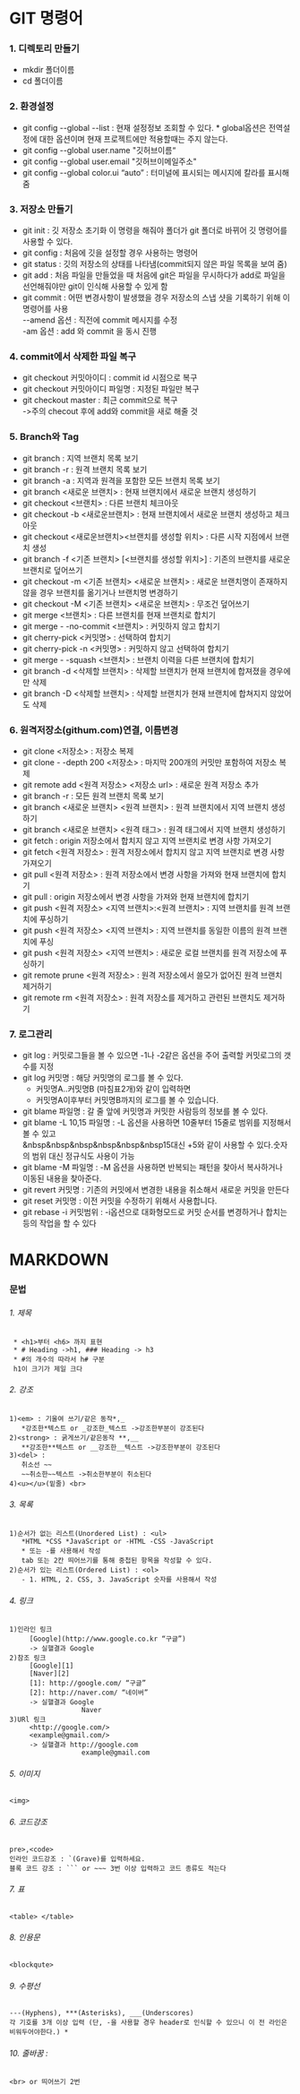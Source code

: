 
# **GIT 명령어**

### **1. 디렉토리 만들기**
  * mkdir 폴더이름
  * cd 폴더이름

### **2. 환경설정**
  * git config --global --list : 현재 설정정보 조회할 수 있다. 
                                * global옵션은 전역설정에 대한 옵션이며 현재 프로젝트에만 적용할때는 주지 않는다.
  * git config --global user.name "깃허브이름“
  * git config --global user.email "깃허브이메일주소"
  * git config --global color.ui “auto” : 터미널에 표시되는 메시지에 칼라를 표시해줌

### **3. 저장소 만들기**
  * git init : 깃 저장소 초기화
            이 명령을 해줘야 폴더가 git 폴더로 바뀌어 깃 명령어를 사용할 수 있다.      
  * git config : 처음에 깃을 설정할 경우 사용하는 명령어 
  * git status : 깃의 저장소의 상태를 나타냄(commit되지 않은 파일 목록을 보여 줌)
  * git add : 처음 파일을 만들었을 때 처음에 git은 파일을 무시하다가 add로 파일을 선언해줘야만 git이 인식해 사용할 수 있게 함
  * git commit : 어떤 변경사항이 발생했을 경우 저장소의 스냅 샷을 기록하기 위해 이 명령어를 사용 <br>
                 --amend 옵션 : 직전에 commit 메시지를 수정<br>
                 -am 옵션 : add 와 commit 을 동시 진행

### **4. commit에서 삭제한 파일 복구**
  * git checkout 커밋아이디 : commit id 시점으로 복구
  * git checkout 커밋아이디 파일명 : 지정된 파일만 복구
  * git checkout master : 최근 commit으로 복구<br>
                         ->주의 checout 후에 add와 commit을 새로 해줄 것

### **5. Branch와 Tag**
  * git branch : 지역 브랜치 목록 보기
  * git branch -r : 원격 브랜치 목록 보기
  * git branch -a : 지역과 원격을 포함한 모든 브랜치 목록 보기
  * git branch <새로운 브랜치> : 현재 브랜치에서 새로운 브랜치 생성하기
  * git checkout <브랜치> : 다른 브랜치 체크아웃 
  * git checkout -b <새로운브랜치> : 현재 브랜치에서 새로운 브랜치 생성하고 체크아웃
  * git checkout <새로운브랜치><브랜치를 생성할 위치> : 다른 시작 지점에서 브랜치 생성
  * git branch -f <기존 브랜치> [<브랜치를 생성할 위치>] : 기존의 브랜치를 새로운 브랜치로 덮어쓰기  
  * git checkout -m <기존 브랜치> <새로운 브랜치> : 새로운 브랜치명이 존재하지 않을 경우 브랜치를 옮기거나 브랜치명 변경하기
  * git checkout -M <기존 브랜치> <새로운 브랜치> : 무조건 덮어쓰기
  * git merge <브랜치> : 다른 브랜치를 현재 브랜치로 합치기
  * git merge - -no-commit <브랜치> : 커밋하지 않고 합치기
  * git cherry-pick <커밋명> : 선택하여 합치기
  * git cherry-pick -n <커밋명> : 커밋하지 않고 선택하여 합치기
  * git merge - -squash <브랜치> : 브랜치 이력을 다른 브랜치에 합치기
  * git branch -d <삭제할 브랜치> : 삭제할 브랜치가 현재 브랜치에 합져졌을 경우에만 삭제
  * git branch -D <삭제할 브랜치> : 삭제할 브랜치가 현재 브랜치에 합쳐지지 않았어도 삭제
 
### **6. 원격저장소(githum.com)연결, 이름변경**
  * git clone <저장소> : 저장소 복제
  * git clone - -depth 200 <저장소> : 마지막 200개의 커밋만 포함하여 저장소 복제
  * git remote add <원격 저장소> <저장소 url> : 새로운 원격 저장소 추가
  * git branch -r : 모든 원격 브랜치 목록 보기
  * git branch <새로운 브랜치> <원격 브랜치> : 원격 브랜치에서 지역 브랜치 생성하기
  * git branch <새로운 브랜치> <원격 태그> : 원격 태그에서 지역 브랜치 생성하기
  * git fetch : origin 저장소에서 합치지 않고 지역 브랜치로 변경 사항 가져오기
  * git fetch <원격 저장소> : 원격 저장소에서 합치지 않고 지역 브랜치로 변경 사항 가져오기
  * git pull <원격 저장소> : 원격 저장소에서 변경 사항을 가져와 현재 브랜치에 합치기
  * git pull : origin 저장소에서 변경 사항을 가져와 현재 브랜치에 합치기
  * git push <원격 저장소> <지역 브랜치>:<원격 브랜치> : 지역 브랜치를 원격 브랜치에 푸싱하기
  * git push <원격 저장소> <지역 브랜치> : 지역 브랜치를 동일한 이름의 원격 브랜치에 푸싱
  * git push <원격 저장소> <지역 브랜치> : 새로운 로컬 브랜치를 원격 저장소에 푸싱하기
  * git remote prune <원격 저장소> : 원격 저장소에서 쓸모가 없어진 원격 브랜치 제거하기
  * git remote rm <원격 저장소> : 원격 저장소를 제거하고 관련된 브랜치도 제거하기

### **7. 로그관리**
  * git log : 커밋로그들을 볼 수 있으면 -1나 -2같은 옵션을 주어 출력할 커밋로그의 갯수를 지정 
  * git log 커밋명 : 해당 커밋명의 로그를 볼 수 있다. 
    * 커밋명A..커밋명B (마침표2개)와 같이 입력하면
    * 커밋명A이후부터 커밋명B까지의 로그를 볼 수 있습니다. 
  * git blame 파일명 : 갈 줄 앞에 커밋명과 커밋한 사람등의 정보를 볼 수 있다. 
  * git blame -L 10,15 파일명 : -L 옵션을 사용하면 10줄부터 15줄로 범위를 지정해서 볼 수 있고 <br>
&nbsp&nbsp&nbsp&nbsp&nbsp&nbsp15대신 +5와 같이 사용할 수 있다.숫자의 범위 대신 정규식도 사용이 가능
  * git blame -M 파일명 : -M 옵션을 사용하면 반복되는 패턴을 찾아서 복사하거나 이동된 내용을 찾아준다.  
  * git revert 커밋명 : 기존의 커밋에서 변경한 내용을 취소해서 새로운 커밋을 만든다
  * git reset 커밋명 : 이전 커밋을 수정하기 위해서 사용합니다. 
  * git rebase -i 커밋범위 : -i옵션으로 대화형모드로 커밋 순서를 변경하거나 합치는 등의 작업을 할 수 있다

# **MARKDOWN**

### **문법**
######  1. 제목  
     * <h1>부터 <h6> 까지 표현 
     * # Heading ->h1, ### Heading -> h3 
     * #의 개수의 따라서 h# 구분 
     h1이 크기가 제일 크다 
     
######  2. 강조
    1)<em> : 기울여 쓰기/같은 동작*,_
       *강조한*텍스트 or _강조한_텍스트 ->강조한부분이 강조된다
    2)<strong> : 굵게쓰기/같은동작 **,__
       **강조한**텍스트 or __강조한__텍스트 ->강조한부분이 강조된다
    3)<del> : 
       취소선 ~~ 
       ~~취소한~~텍스트 ->취소한부분이 취소된다
    4)<u></u>(밑줄) <br>

######  3. 목록  
    1)순서가 없는 리스트(Unordered List) : <ul>
       *HTML *CSS *JavaScript or -HTML -CSS -JavaScript
       * 또는 -를 사용해서 작성
       tab 또는 2칸 띄어쓰기를 통해 중첩된 항목을 작성할 수 있다.
    2)순서가 있는 리스트(Ordered List) : <ol>
       - 1. HTML, 2. CSS, 3. JavaScript 숫자를 사용해서 작성

######  4. 링크  
    1)인라인 링크 
         [Google](http://www.google.co.kr “구글”)
         -> 실핼결과 Google       
    2)참조 링크 
         [Google][1] 
         [Naver][2]
         [1]: http://google.com/ “구글”
         [2]: http://naver.com/ “네이버” 
         -> 실핼결과 Google
                      Naver
    3)URl 링크
         <http://google.com/>
         <example@gmail.com/> 
         -> 실핼결과 http://google.com
                      example@gmail.com 

######  5. 이미지  
    <img>

######  6. 코드강조  
    pre>,<code>
    인라인 코드강조 : `(Grave)를 입력하세요.
    블록 코드 강조 : ``` or ~~~ 3번 이상 입력하고 코드 종류도 적는다

######  7. 표  
    <table> </table>

######  8. 인용문  
    <blockqute>

######  9. 수평선 
    ---(Hyphens), ***(Asterisks), ___(Underscores)
    각 기호를 3개 이상 입력 (단, -을 사용할 경우 header로 인식할 수 있으니 이 전 라인은 비워두어야한다.) *
         
######  10. 줄바꿈 : 
    <br> or 띄어쓰기 2번

